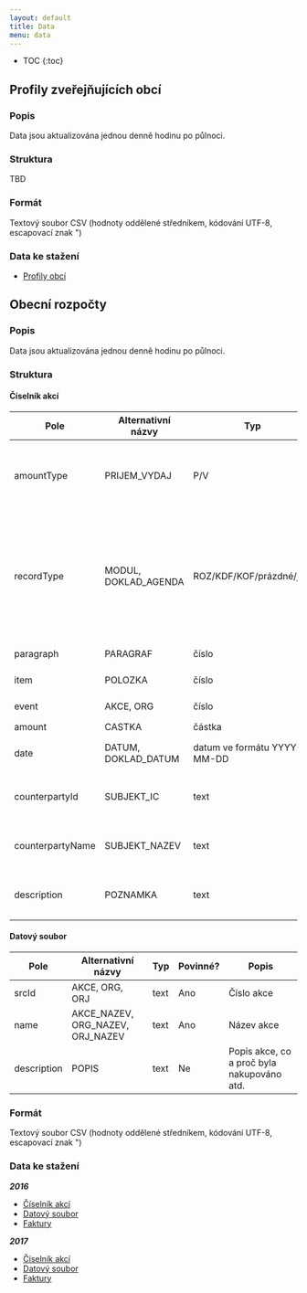 ```yaml
---
layout: default
title: Data
menu: data
---
```


* TOC
{:toc}

## Profily zveřejňujících obcí

### Popis

Data jsou aktualizována jednou denně hodinu po půlnoci.

### Struktura

TBD

### Formát

Textový soubor CSV (hodnoty oddělené středníkem, kódování UTF-8, escapovací znak ")

### Data ke stažení
- [Profily obcí](https://cityvizor.cz/data/exports/profiles.csv)

## Obecní rozpočty

### Popis

Data jsou aktualizována jednou denně hodinu po půlnoci.

### Struktura

#### Číselník akcí
<table class="table table-condensed table-hover table-striped">
  <thead>
    <tr><th>Pole</th><th>Alternativní názvy</th><th>Typ</th><th>Povinné?</th><th>Popis</th></tr>    
  </thead>
  <tbody>
    <tr><td>amountType</td><td>PRIJEM_VYDAJ</td><td>P/V</td><td>Ne</td><td>Označení zda se jedná o příjmový či výdajový záznam</td></tr>
    <tr><td>recordType</td><td>MODUL, DOKLAD_AGENDA</td><td>ROZ/KDF/KOF/prázdné/jiné</td><td>Ano</td><td>Typ záznamu. ROZ = rozpočet, KDF = došlá faktura, KOF = odešlá faktura, prázdné/jiné = ostatní záznamy</td></tr>
    <tr><td>paragraph</td><td>PARAGRAF</td><td>číslo</td><td>Ano</td><td>Rozpočtový paragraf</td></tr>
    <tr><td>item</td><td>POLOZKA</td><td>číslo</td><td>Ano</td><td>Rozpočtová položka</td></tr>
    <tr><td>event</td><td>AKCE, ORG</td><td>číslo</td><td>Ne</td><td>Číslo akce dle číselníku</td></tr>
    <tr><td>amount</td><td>CASTKA</td><td>částka</td><td>Ano</td><td>Částka v Kč</td></tr>
    <tr><td>date</td><td>DATUM, DOKLAD_DATUM</td><td>datum ve formátu YYYY-MM-DD</td><td>Ne</td><td>Datum, pouze u faktur</td></tr>
    <tr><td>counterpartyId</td><td>SUBJEKT_IC</td><td>text</td><td>Ne</td><td>IČO protistrany, pouze u faktur</td></tr>
    <tr><td>counterpartyName</td><td>SUBJEKT_NAZEV</td><td>text</td><td>Ne</td><td>Jméno protistrany, pouze u faktur</td></tr>
    <tr><td>description</td><td>POZNAMKA</td><td>text</td><td>Ne</td><td>Popis faktury, pouze u faktur</td></tr>
  </tbody>
</table>
        
#### Datový soubor
<table class="table table-condensed table-hover table-striped">
  <thead>
    <tr><th>Pole</th><th>Alternativní názvy</th><th>Typ</th><th>Povinné?</th><th>Popis</th></tr>    
  </thead>
  <tbody>
  <tr><td>srcId</td><td>AKCE, ORG, ORJ</td><td>text</td><td>Ano</td><td>Číslo akce</td></tr>
    <tr><td>name</td><td>AKCE_NAZEV, ORG_NAZEV, ORJ_NAZEV</td><td>text</td><td>Ano</td><td>Název akce</td></tr>
    <tr><td>description</td><td>POPIS</td><td>text</td><td>Ne</td><td>Popis akce, co a proč byla nakupováno atd.</td></tr>
  </tbody>
</table>

### Formát

Textový soubor CSV (hodnoty oddělené středníkem, kódování UTF-8, escapovací znak ")

### Data ke stažení

***2016***
- [Číselník akcí](https://cityvizor.cz/data/exports/budgets-2016.events.csv)
- [Datový soubor](https://cityvizor.cz/data/exports/budgets-2016.data.csv)
- [Faktury](https://cityvizor.cz/data/exports/budgets-2016.payments.csv)

***2017***
- [Číselník akcí](https://cityvizor.cz/data/exports/budgets-2017.events.csv)
- [Datový soubor](https://cityvizor.cz/data/exports/budgets-2017.data.csv)
- [Faktury](https://cityvizor.cz/data/exports/budgets-2017.payments.csv)
